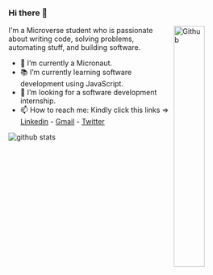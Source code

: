 ### Hi there 👋

<img width="35%" align="right" alt="Github" src="https://user-images.githubusercontent.com/48678280/88862734-4903af80-d201-11ea-968b-9c939d88a37c.gif" />

I'm a Microverse student who is passionate about writing code, solving problems, automating stuff, and building software.

- 🔭 I’m currently a Micronaut.
- 📚 I’m currently learning software development using JavaScript.
- 👯 I’m looking for a software development internship. 
- 📫 How to reach me: Kindly click this links => [Linkedin](https://https://www.linkedin.com/in/chidinma-faith-544777200/) - [Gmail](phaytep@gmail.com) - [Twitter](https://twitter.com/p_phayte)

![github stats](https://github-readme-stats.vercel.app/api?username=Dinma-Faith&show_icons=true)
